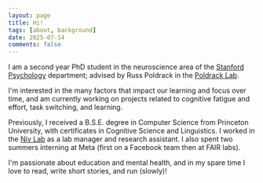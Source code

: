 ```yaml
---
layout: page
title: Hi!
tags: [about, background]
date: 2025-07-14
comments: false
---
```


I am a second year PhD student in the neuroscience area of the [Stanford Psychology](https://psychology.stanford.edu/) department; advised by Russ Poldrack in the [Poldrack Lab](https://www.poldracklab.org/). 

I'm interested in the many factors that impact our learning and focus over time, and am currently working on projects related to cognitive fatigue and effort, task switching, and learning. 

Previously, I received a B.S.E. degree in Computer Science from Princeton University, with certificates in Cognitive Science and Linguistics. I worked in the [Niv Lab](https://nivlab.princeton.edu/) as a lab manager and research assistant. I also spent two summers interning at Meta (first on a Facebook team then at FAIR labs).

I'm passionate about education and mental health, and in my spare time I love to read, write short stories, and run (slowly)!